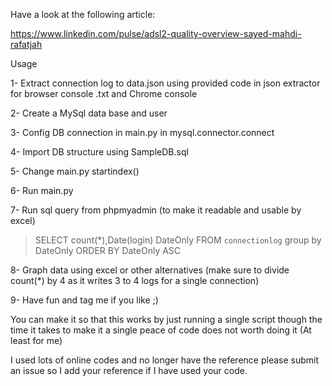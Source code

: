 Have a look at the following article:

https://www.linkedin.com/pulse/adsl2-quality-overview-sayed-mahdi-rafatjah



Usage

1- Extract connection log to data.json using provided code in  json extractor for browser console .txt and Chrome console 

2- Create a MySql data base and user

3- Config DB connection in main.py in mysql.connector.connect

4- Import DB structure using SampleDB.sql

5- Change main.py startindex()

6- Run main.py

7- Run sql query from phpmyadmin (to make it readable and usable by excel)

> SELECT  count(*),Date(login) DateOnly FROM `connectionlog` group by DateOnly ORDER BY  DateOnly ASC 

8- Graph data using excel or other alternatives (make sure to divide count(*) by 4 as it writes 3 to 4 logs for a single connection)

9- Have fun and tag me if you like ;)





You can make it so that this works by just running a single script though the time it takes to make it a single peace of code does not worth doing it (At least for me)



I used lots of online codes and no longer have the reference please submit an issue so I add your reference if I have used your code.